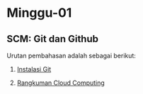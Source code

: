 # Minggu-01

## SCM: Git dan Github

Urutan pembahasan adalah sebagai berikut:

01. [Instalasi Git](https://github.com/febbyprasetyo/tekn-cloud-computing/blob/5c3538f025a9bbe4c7f7f3c4bb6073ebc022c73f/minggu-01/git-single.md)

02. [Rangkuman Cloud Computing](https://github.com/febbyprasetyo/tekn-cloud-computing/blob/5c3538f025a9bbe4c7f7f3c4bb6073ebc022c73f/minggu-01/rangkuman-cloud-computing.md)
